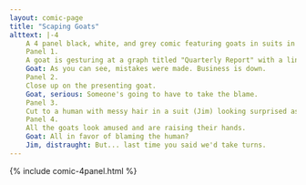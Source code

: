 ```yaml
---
layout: comic-page
title: "Scaping Goats"
alttext: |-4 
    A 4 panel black, white, and grey comic featuring goats in suits in a board room.
    Panel 1.
    A goat is gesturing at a graph titled "Quarterly Report" with a line going down. Other goats look on.
    Goat: As you can see, mistakes were made. Business is down.
    Panel 2.
    Close up on the presenting goat.
    Goat, serious: Someone's going to have to take the blame.
    Panel 3.
    Cut to a human with messy hair in a suit (Jim) looking surprised as all the goats at the table turn to look at him.
    Panel 4.
    All the goats look amused and are raising their hands.
    Goat: All in favor of blaming the human?
    Jim, distraught: But... last time you said we'd take turns.
---
```

{% include comic-4panel.html %}
